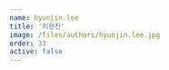 ```yaml
---
name: hyunjin.lee
title: '이현진'
image: /files/authors/hyunjin.lee.jpg
order: 33
active: false
---
```


